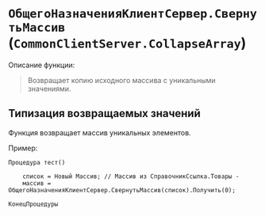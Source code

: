 # `ОбщегоНазначенияКлиентСервер.СвернутьМассив` (`CommonClientServer.CollapseArray`)

Описание функции:

> Возвращает копию исходного массива с уникальными значениями.

## Типизация возвращаемых значений

Функция возвращает массив уникальных элементов.

Пример:

```bsl
Процедура тест()

    список = Новый Массив; // Массив из СправочникСсылка.Товары -
    массив = ОбщегоНазначенияКлиентСервер.СвернутьМассив(список).Получить(0);
    
КонецПроцедуры
```
